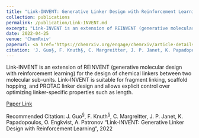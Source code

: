 ```yaml
---
title: "Link-INVENT: Generative Linker Design with Reinforcement Learning"
collection: publications
permalink: /publication/Link-INVENT.md
excerpt: "Link-INVENT is an extension of REINVENT (generative molecular design with reinforcement learning) for the design of chemical linkers between two molecular sub-units. Link-INVENT is suitable for fragment linking, scaffold hopping, and PROTAC linker design and allows explicit control over optimizing linker-specific properties such as length."
date: 2022-04-25
venue: 'ChemRxiv'
paperurl: <a href='https://chemrxiv.org/engage/chemrxiv/article-details/62628b2debac3a61c7debf31'>Paper Link</a>
citation: 'J. Guo§, F. Knuth§, C. Margreitter, J. P. Janet, K. Papadopoulos, O. Engkvist, A. Patronov “Link-INVENT: Generative Linker Design with Reinforcement Learning”, 2022'
---
```

Link-INVENT is an extension of REINVENT (generative molecular design with reinforcement learning) for the design of chemical linkers between two molecular sub-units. Link-INVENT is suitable for fragment linking, scaffold hopping, and PROTAC linker design and allows explicit control over optimizing linker-specific properties such as length.

[Paper Link](https://chemrxiv.org/engage/chemrxiv/article-details/62628b2debac3a61c7debf31)

Recommended Citation: J. Guo<sup>§</sup>, F. Knuth<sup>§</sup>, C. Margreitter, J. P. Janet, K. Papadopoulos, O. Engkvist, A. Patronov “Link-INVENT: Generative Linker Design with Reinforcement Learning”, 2022
